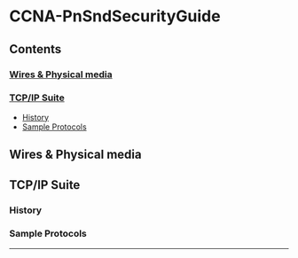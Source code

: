# CCNA-PnSndSecurityGuide  
## Contents  
### [Wires & Physical media ](#wires--physical-media)  
### [TCP/IP Suite](#tcpip-suite)  
  * [History](#history)   
  * [Sample Protocols](#sample-protocols)  
  
## Wires & Physical media  
## TCP/IP Suite  
### History  

### Sample Protocols
------